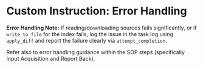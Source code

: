 # Custom Instruction: Error Handling

**Error Handling Note:** If reading/downloading sources fails significantly, or if `write_to_file` for the index fails, log the issue in the task log using `apply_diff` and report the failure clearly via `attempt_completion`.

Refer also to error handling guidance within the SOP steps (specifically Input Acquisition and Report Back).
